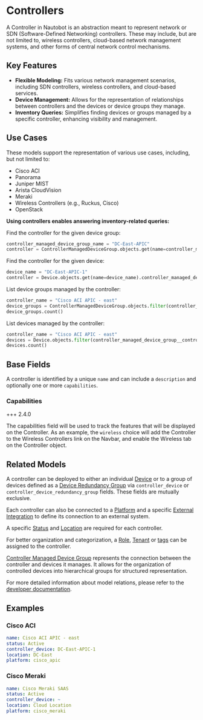 # Controllers

A Controller in Nautobot is an abstraction meant to represent network or SDN (Software-Defined Networking) controllers. These may include, but are not limited to, wireless controllers, cloud-based network management systems, and other forms of central network control mechanisms.

## Key Features

- **Flexible Modeling:** Fits various network management scenarios, including SDN controllers, wireless controllers, and cloud-based services.
- **Device Management:** Allows for the representation of relationships between controllers and the devices or device groups they manage.
- **Inventory Queries:** Simplifies finding devices or groups managed by a specific controller, enhancing visibility and management.

## Use Cases

These models support the representation of various use cases, including, but not limited to:

- Cisco ACI
- Panorama
- Juniper MIST
- Arista CloudVision
- Meraki
- Wireless Controllers (e.g., Ruckus, Cisco)
- OpenStack

**Using controllers enables answering inventory-related queries:**

Find the controller for the given device group:

```python
controller_managed_device_group_name = "DC-East-APIC"
controller = ControllerManagedDeviceGroup.objects.get(name=controller_managed_device_group_name).controller
```

Find the controller for the given device:

```python
device_name = "DC-East-APIC-1"
controller = Device.objects.get(name=device_name).controller_managed_device_group.controller
```

List device groups managed by the controller:

```python
controller_name = "Cisco ACI APIC - east"
device_groups = ControllerManagedDeviceGroup.objects.filter(controller__name=controller_name)
device_groups.count()
```

List devices managed by the controller:

```python
controller_name = "Cisco ACI APIC - east"
devices = Device.objects.filter(controller_managed_device_group__controller__name=controller_name)
devices.count()
```

## Base Fields

A controller is identified by a unique `name` and can include a `description` and optionally one or more `capabilities`.

### Capabilities

+++ 2.4.0

The capabilities field will be used to track the features that will be displayed on the Controller. As an example, the `wireless` choice will add the Controller to the Wireless Controllers link on the Navbar, and enable the Wireless tab on the Controller object.

## Related Models

A controller can be deployed to either an individual [Device](./device.md) or to a group of devices defined as a [Device Redundancy Group](./deviceredundancygroup.md) via `controller_device` or `controller_device_redundancy_group` fields. These fields are mutually exclusive.

Each controller can also be connected to a [Platform](./platform.md) and a specific [External Integration](../../platform-functionality/externalintegration.md) to define its connection to an external system.

A specific [Status](../../platform-functionality/status.md) and [Location](./location.md) are required for each controller.

For better organization and categorization, a [Role](../../platform-functionality/role.md), [Tenant](../tenancy/tenant.md) or [tags](../../platform-functionality/tag.md) can be assigned to the controller.

[Controller Managed Device Group](./controllermanageddevicegroup.md) represents the connection between the controller and devices it manages. It allows for the organization of controlled devices into hierarchical groups for structured representation.

For more detailed information about model relations, please refer to the [developer documentation](../../../development/core/controllers.md).

## Examples

### Cisco ACI

```yaml
name: Cisco ACI APIC - east
status: Active
controller_device: DC-East-APIC-1
location: DC-East
platform: cisco_apic
```

### Cisco Meraki

```yaml
name: Cisco Meraki SAAS
status: Active
controller_device: ~
location: Cloud Location
platform: cisco_meraki
```

